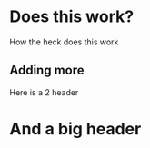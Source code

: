 # Does this work?
How the heck does this work

## Adding more

Here is a 2 header

# And a big header